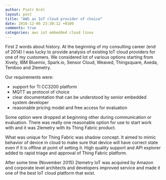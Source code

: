 ```yaml
---
author: Piotr Król
layout: post
title: "AWS as IoT cloud provider of choice"
date: 2016-12-06 23:30:12 +0100
comments: true
categories: aws iot embedded cloud linux
---
```


First 2 words about history. At the beginning of my consulting career (end of
2014) I was lucky to provide analysis of existing IoT cloud providers for one
of my customers. We considered lot of various options starting from Xively, IBM
Bluemix, Spark.io, Sensor Cloud, Weaved, Thingsquare, Axeda, Temboo and 2lemetry.

Our requirements were:
* support for TI CC3200 platform
* MQTT as protocol of choice
* clear documentation that can be understood by senior embedded system
  developer
* reasonable pricing model and free access for evaluation

Some option were dropped at beginning other during communication or evaluation.
There was really one reasonable option for use to start work with and it was
2lemetry with its Thing Fabric product.

What was unique for Thing Fabric was shadow concept. It aimed to mimic behavior
of device in cloud to make sure that device will have correct state even if it
is offline at point of setting it. High quality support and API explorer added
to rapid triage and approval of Thing Fabric platform.

After some time (November 2015) 2lemetry IoT was acquired by Amazon and
corporate level architects and developers improved service and made it one of
the best IoT cloud platform that exist.
